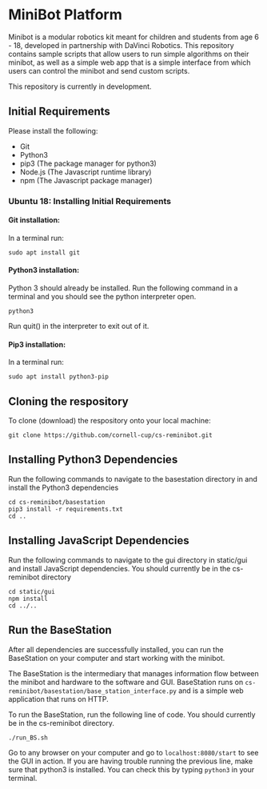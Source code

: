 # MiniBot Platform

Minibot is a modular robotics kit meant for children and students from age 6 - 18,
developed in partnership with DaVinci Robotics. This repository contains sample
scripts that allow users to run simple algorithms on their minibot, as well as
a simple web app that is a simple interface from which users can control the
minibot and send custom scripts.

This repository is currently in development.

## Initial Requirements
Please install the following:
* Git
* Python3
* pip3 (The package manager for python3)
* Node.js (The Javascript runtime library)
* npm (The Javascript package manager) 

### Ubuntu 18: Installing Initial Requirements

#### Git installation:
In a terminal run:
```
sudo apt install git
```

#### Python3 installation:
Python 3 should already be installed.  Run the following command in a terminal and you should see the python interpreter open.  
```
python3
```
Run quit() in the interpreter to exit out of it.  

#### Pip3 installation:
In a terminal run:
```
sudo apt install python3-pip
```

## Cloning the respository
To clone (download) the respository onto your local machine:
```
git clone https://github.com/cornell-cup/cs-reminibot.git
```

## Installing Python3 Dependencies
Run the following commands to navigate to the basestation directory in and install the Python3 dependencies 
```
cd cs-reminibot/basestation
pip3 install -r requirements.txt
cd ..
```

 
## Installing JavaScript Dependencies 
Run the following commands to navigate to the gui directory in static/gui and install JavaScript dependencies.
You should currently be in the cs-reminibot directory

```
cd static/gui
npm install
cd ../..
```

## Run the BaseStation
After all dependencies are successfully installed, you can run the BaseStation on your
computer and start working with the minibot.

The BaseStation is the intermediary that manages information flow between the minibot and
hardware to the software and GUI. BaseStation runs on `cs-reminibot/basestation/base_station_interface.py` and is a
simple web application that runs on HTTP.

To run the BaseStation, run the following line of code.  You should currently be in the cs-reminibot directory.

```
./run_BS.sh
```

Go to any browser on your computer and go to `localhost:8080/start` to see the GUI in action.
If you are having trouble running the previous line, make sure that python3 is installed.
You can check this by typing `python3` in your terminal.
